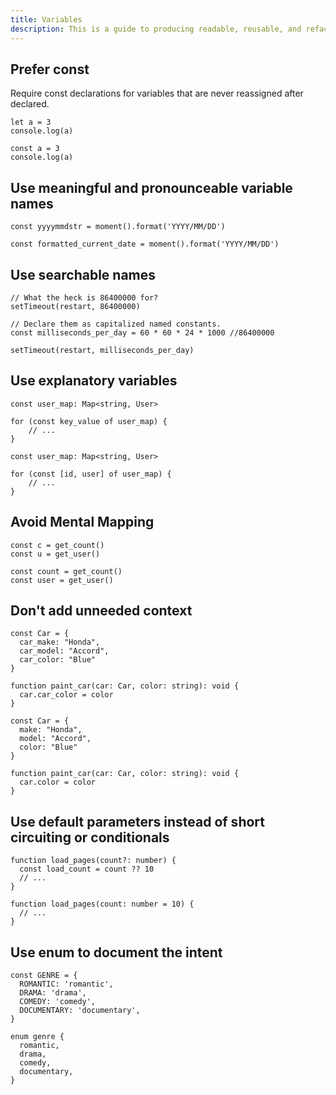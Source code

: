 ```yaml
---
title: Variables
description: This is a guide to producing readable, reusable, and refactorable software for TypeScript.
---
```


## Prefer const

Require const declarations for variables that are never reassigned after declared.

```ts:BAD
let a = 3
console.log(a)
```

```ts:GOOD
const a = 3
console.log(a)
```

## Use meaningful and pronounceable variable names

```ts::Bad
const yyyymmdstr = moment().format('YYYY/MM/DD')
```

```ts::Good
const formatted_current_date = moment().format('YYYY/MM/DD')
```

## Use searchable names

```ts::Bad
// What the heck is 86400000 for?
setTimeout(restart, 86400000)
```

```ts::Good
// Declare them as capitalized named constants.
const milliseconds_per_day = 60 * 60 * 24 * 1000 //86400000

setTimeout(restart, milliseconds_per_day)
```

## Use explanatory variables

```ts::Bad
const user_map: Map<string, User>

for (const key_value of user_map) {
	// ...
}
```

```ts::Good
const user_map: Map<string, User>

for (const [id, user] of user_map) {
	// ...
}
```

## Avoid Mental Mapping

```ts::Bad
const c = get_count()
const u = get_user()
```

```ts::Good
const count = get_count()
const user = get_user()
```

## Don't add unneeded context

```ts::Bad
const Car = {
  car_make: "Honda",
  car_model: "Accord",
  car_color: "Blue"
}

function paint_car(car: Car, color: string): void {
  car.car_color = color
}
```

```ts::Good
const Car = {
  make: "Honda",
  model: "Accord",
  color: "Blue"
}

function paint_car(car: Car, color: string): void {
  car.color = color
}
```

## Use default parameters instead of short circuiting or conditionals

```ts::Bad
function load_pages(count?: number) {
  const load_count = count ?? 10
  // ...
}
```

```ts::Good
function load_pages(count: number = 10) {
  // ...
}
```

## Use enum to document the intent

```ts::Bad
const GENRE = {
  ROMANTIC: 'romantic',
  DRAMA: 'drama',
  COMEDY: 'comedy',
  DOCUMENTARY: 'documentary',
}
```

```ts::Good
enum genre {
  romantic,
  drama,
  comedy,
  documentary,
}
```
